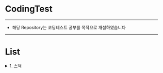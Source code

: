 # CodingTest
------------------------------------------------------------
- 해당 Repository는 코딩테스트 공부를 목적으로 개설하였습니다
----------------------------------------
# List

<details>
  <summary>1. 스택</summary> 
  스택은 데이터를 집어넣을 수 있는 선형 자료형으로 나중에 집어넣은 데이터가 먼저 나오는 LIFO(Last In First Out) 방식의 자료구조입니다.

  - push : 데이터를 집어넣는 동작
  - pop : 데이터를 추출하는 동작
  - peek : 맨 나중에 집어넣은 데이터를 확인하는 동작

  ### Stack in Javascript

  자바스크립트는 array 내장 함수를 통해 스택을 쉽게 구현할 수 있습니다.

  ```javascript
  const stack = [1,2,3,4,5];
  stack.pop(); // 5
  stack.push(10);
  console.log(stack); // [1,2,3,4,10]
```

위 방식을 class로 구현하면 다음과 같습니다

```javascript
class Stack{
	constructor(){
  	this.storage = new Array();
    this.size = 0;
  }
  
  push(element){
  	this.storage[this.size] = element;
    this.size++;
  }
  
  pop(){
  	let lastelement = this.storage[this.size];
    delete this.storage[this.size];
    this.size--;
    return lastelement;
  }
  
  peek(){
   return this.storage[this.size];
  }
}

const stack = new Stack();

stack.push(1);
stack.push("hello");
stack.push(false);

console.log(stack.storage); // [1,"hello",false]
console.log(stack.pop()); // false
console.log(stack.size); // 2
console.log(stack.peek()); // "hello"


```

----------------------------

### 관련 문제
<details>
	<summary>프로그래머스 Lv.2 기능 개발</summary>
	- 문제 및 답안 링크 : https://github.com/LimJaeSub/CodingTest/tree/main/%ED%94%84%EB%A1%9C%EA%B7%B8%EB%9E%98%EB%A8%B8%EC%8A%A4/2/42586.%E2%80%85%EA%B8%B0%EB%8A%A5%EA%B0%9C%EB%B0%9C
	
 - 풀이
	
```javascript
function solution(progresses, speeds) {
    // progresses : 현재 개발 진척도
    // speeds : 개발 속도
    // 배포는 하루에 한번, 하루의 마지막에 배포하는 느낌
    
    
    let solution = new Array(); // return 값을 담을 배열
    do{
        let finishcount=0; // 배포할 기능의 수, return이 되는 값이다.
        
        // 1. progresses에 각각 speed를 더한다, 모든 과정이 100 이상이 될때까지
        for(let i=0;i<progresses.length;i++){
            progresses[i] = progresses[i]+speeds[i];
        }
        
        let length = progresses.length; // 오늘의 기능 개발 척도가 완료되고 체크할 배열의 길이
        // 내가 쓴 방법은 배열을 줄이는 방법이므로 초기의 배열 길이값을 선언해주었다.
        
        if(progresses[0]>=100){ // 맨 앞의 값이 100 이상일때 == 배포 준비가 완료되었을때    
            for(let j=0;j<length;j++){ 
                if(progresses[j]>=100){ // 개발이 완료된 기능이 있을 경우
                    finishcount++; // 배포할 기능의 수를 증가시켜준다.
                    progresses.shift(); // 배포한 기능은 progresses 배열에서 제외
                    speeds.shift(); // 기능이 빠졌으므로 해당 기능의 진척 속도 speed 또한 제회
                    j--; // 배열이 줄어들었으므로 다음 요소 체크를 위해 for문 기준값 하나 감소
                }
                else{
                    break; // 다음 기능이 개발이 덜 되었을 경우 for문 중단
                }
            }
            solution.push(finishcount); // 배포한 기능의 수 return 배열에 집어넣음
        }
    }while(progresses.length!=0) // 개발할 기능이 하나도 남지 않을때까지 반복
        
    return solution;
    
}
```

</details>
